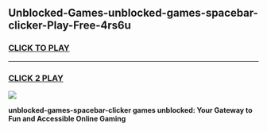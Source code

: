 
## Unblocked-Games-unblocked-games-spacebar-clicker-Play-Free-4rs6u
<h3>
<a href="https://premium76.site?title=unblocked-games-spacebar-clicker&ref=18A">CLICK TO PLAY</a></h3>
<hr>

<h3>
<a href="https://premium76.site?title=unblocked-games-spacebar-clicker&ref=18A">CLICK 2 PLAY</a>
  
</h3>

<a href="https://premium76.site?title=unblocked-games-spacebar-clicker&ref=18A"><img src="https://clearcache.store/games.png"></a>


**unblocked-games-spacebar-clicker games unblocked: Your Gateway to Fun and Accessible Online Gaming**
